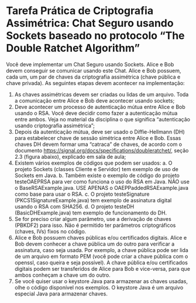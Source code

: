 # Tarefa Prática de Criptografia Assimétrica: Chat Seguro usando Sockets baseado no protocolo “The Double Ratchet Algorithm”

Você deve implementar um Chat Seguro usando Sockets. Alice e Bob devem conseguir se comunicar usando este Chat. Alice e Bob possuem, cada um, um par de chaves da criptografia assimétrica (chave pública e chave privada).
As seguintes etapas devem acontecer na implementação:
1. As chaves assimétricas devem ser criadas ou lidas de um arquivo. Toda a comunicação entre Alice e Bob deve acontecer usando sockets;
2. Deve acontecer um processo de autenticação mútua entre Alice e Bob usando o RSA. Você deve decidir como fazer a autenticação mútua entre ambos. Veja no material da disciplina o que significa “autenticação usando criptografia assimétrica”;
3. Depois da autenticação mútua, deve ser usado o Diffie-Hellmann (DH) para estabelecer chave de sessão simétrica entre Alice e Bob. Essas chaves DH devem formar uma “catraca” de chaves, de acordo com o documento https://signal.org/docs/specifications/doubleratchet/, seção 2.3 (figura abaixo), explicado em sala de aula;
4. Existem vários exemplos de códigos que podem ser usados:
a. O projeto Sockets (classes Cliente e Servidor) tem exemplo de uso de Sockets em Java.
b. Também existe o exemplo de código do projeto testeOAEPRSA para ver como funciona o uso do RSA em Java. NÃO use o BaseRSAExample.java. USE APENAS o OAEPPaddedRSAExample.java como base para usar o RSA.
c. O projeto testeSignature (PKCS1SignatureExample.java) tem exemplo de assinatura digital usando o RSA com SHA256.
d. O projeto testeDH (BasicDHExample.java) tem exemplo de funcionamento do DH.
5. Se for preciso criar algum parâmetro, use a derivação de chaves (PBKDF2) para isso. Não é permitido ter parâmetros criptográficos (chaves, IVs) fixos no código.
6. Alice e Bob possuem chaves públicas e/ou certificados digitais. Alice e Bob devem conhecer a chave pública um do outro para verificar a assinatura, caso seja usada. Por exemplo, a chave pública pode ser lida de um arquivo em formato PEM (você pode criar a chave pública com o openssl, caso queira e seja possível). A chave pública e/ou certificados digitais podem ser transferidos de Alice para Bob e vice-versa, para que ambos conheçam a chave um do outro.
7. Se você quiser usar o keystore Java para armazenar as chaves usadas, olhe o código disponível nos exemplos. O keystore Java é um arquivo especial Java para armazenar chaves.
